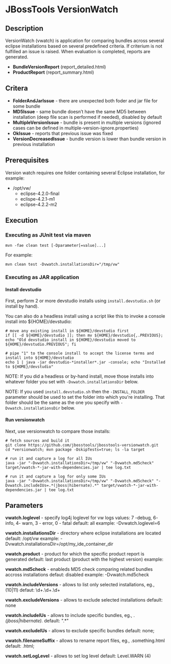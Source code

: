# JBossTools VersionWatch #

## Description ##
VersionWatch (vwatch) is application for comparing bundles across several eclipse installations based on several predefined criteria. If criterium is not fulfilled an issue is raised. When evaluation is completed, reports are generated.

  * **BundleVersionReport** (report_detailed.html)
  * **ProductReport** (report_summary.html)

## Critera ##

  * **FolderAndJarIssue** - there are unexpected both foder and jar file for some bundle
  * **MD5Issue** - same bundle doesn’t have the same MD5 between installation (deep file scan is performed if needed), disabled by default
  * **MultipleVersionIssue** - bundle is present in multiple versions (ignored cases can be defined in multiple-version-ignore.properties)
  * **OkIssue** - reports that previous issue was fixed
  * **VersionDecreasedIssue** - bundle version is lower than bundle version in previous installation


## Prerequisites ##
Version watch requires one folder containing several Eclipse installation, for example:

* /opt/vw/
    * eclipse-4.2.0-final
    * eclispe-4.2.1-m1
    * eclipse-4.2.2-m2

## Execution ##

### Executing as JUnit test via maven ###

    mvn -fae clean test [-Dparameter[=value]...]
      
For example:

    mvn clean test -Dvwatch.installationsDir="/tmp/vw"
    
### Executing as JAR application ###

#### Install devstudio

First, perform 2 or more devstudio installs using `install.devstudio.sh` (or install by hand).

You can also do a headless install using a script like this to invoke a console install into ${HOME}/devstudio:

    # move any existing install in ${HOME}/devstudio first
    if [[ -d ${HOME}/devstudio ]]; then mv ${HOME}/devstudio{,.PREVIOUS}; echo "Old devstudio install in ${HOME}/devstudio moved to ${HOME}/devstudio.PREVIOUS"; fi

    # pipe "1" to the console install to accept the license terms and install into ${HOME}/devstudio
    echo 1 | java -jar devstudio-*installer*.jar -console; echo "Installed to ${HOME}/devstudio"

NOTE: If you did a headless or by-hand install, move those installs into whatever folder you set with `-Dvwatch.installationsDir` below. 

NOTE: If you used `install.devstudio.sh` then the `-INSTALL_FOLDER` parameter should be used to set the folder into which you're installing. That folder should be the same as the one you specify with `-Dvwatch.installationsDir` below.

#### Run versionwatch

Next, use versionwatch to compare those installs:

    # fetch sources and build it
    git clone https://github.com/jbosstools/jbosstools-versionwatch.git
    cd *versionwatch; mvn package -DskipTests=true; ls -la target

    # run it and capture a log for all IUs
    java -jar "-Dvwatch.installationsDir=/tmp/vw" "-Dvwatch.md5check" target/vwatch-*-jar-with-dependencies.jar | tee log.txt

    # run it and capture a log for only some IUs
    java -jar "-Dvwatch.installationsDir=/tmp/vw" "-Dvwatch.md5check" "-Dvwatch.includeIUs=.*(jboss|hibernate).*" target/vwatch-*-jar-with-dependencies.jar | tee log.txt


## Parameters ##
**vwatch.loglevel** - specify log4j loglevel for vw logs
values: 7 -debug, 6- info, 4- warn, 3 - error, 0 - fatal
default: all
example: -Dvwatch.loglevel=6

**vwatch.installationsDir** - directory where eclipse installations are located
default: /opt/vw
example: -Dvwatch.installationsDir=/opt/my_ide_container_dir

**vwatch.product** - product for which the specific product report is generated
default: last product (product with the highest version)
example:

**vwatch.md5check** - enableds MD5 check comparing related bundles accross installations
defaut: disabled
example: -Dvwatch.md5check

**vwatch.includeVersions** - allows to list only selected installations, eg., (10|11)
defaut: \d+\.\d+\.\d+

**vwatch.excludeVersions** - allows to exclude selected installations
default: none

**vwatch.includeIUs** - allows to include specific bundles, eg., .*(jboss|hibernate).*
default: ".*"

**vwatch.excludeIUs** - allows to exclude specific bundles
default: none;

**vwatch.filenameSuffix** - allows to rename report files, eg., .something.html
default: .html;

**vwatch.setLogLevel** - allows to set log level
default: Level.WARN (4)
